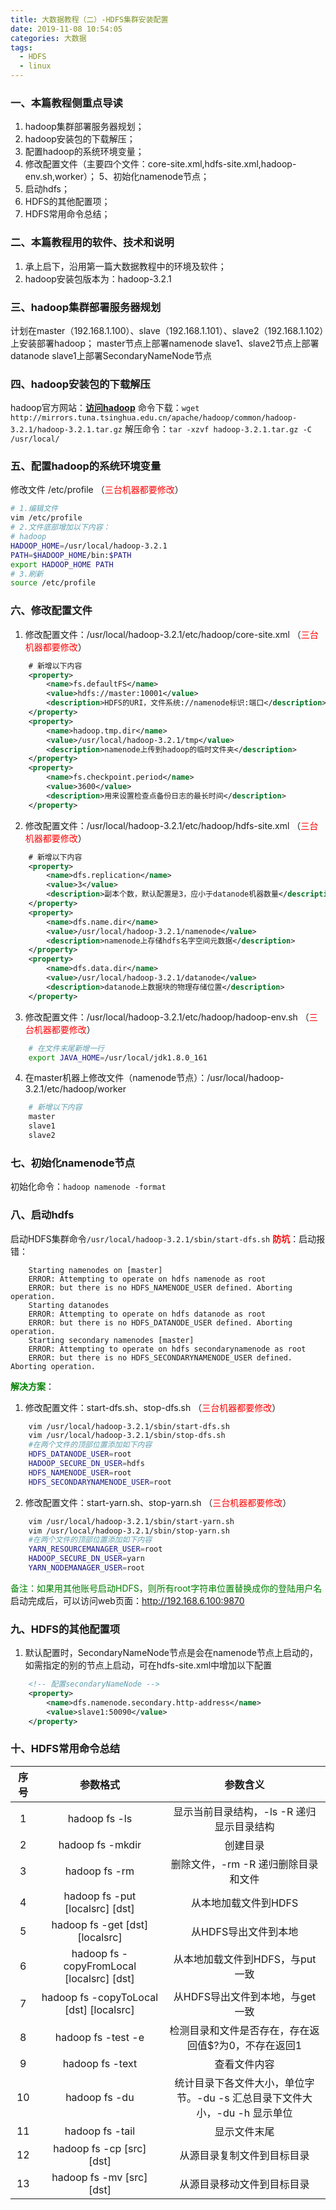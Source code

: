 ```yaml
---
title: 大数据教程（二）-HDFS集群安装配置
date: 2019-11-08 10:54:05
categories: 大数据
tags: 
  - HDFS
  - linux
---
```

### 一、本篇教程侧重点导读
1. hadoop集群部署服务器规划；
2. hadoop安装包的下载解压；
3. 配置hadoop的系统环境变量；
4. 修改配置文件（主要四个文件：core-site.xml,hdfs-site.xml,hadoop-env.sh,worker）；
5、初始化namenode节点；
6. 启动hdfs；
7. HDFS的其他配置项；
8. HDFS常用命令总结；

### 二、本篇教程用的软件、技术和说明
1. 承上启下，沿用第一篇大数据教程中的环境及软件；
2. hadoop安装包版本为：hadoop-3.2.1

### 三、hadoop集群部署服务器规划
计划在master（192.168.1.100）、slave（192.168.1.101）、slave2（192.168.1.102）上安装部署hadoop；
master节点上部署namenode
slave1、slave2节点上部署datanode
slave1上部署SecondaryNameNode节点

### 四、hadoop安装包的下载解压
hadoop官方网站：[**访问hadoop**](https://hadoop.apache.org "hadoop")
命令下载：`wget http://mirrors.tuna.tsinghua.edu.cn/apache/hadoop/common/hadoop-3.2.1/hadoop-3.2.1.tar.gz`
解压命令：`tar -xzvf hadoop-3.2.1.tar.gz -C /usr/local/`

### 五、配置hadoop的系统环境变量
修改文件 /etc/profile （<font color=red>三台机器都要修改</font>）
````bash
# 1.编辑文件
vim /etc/profile
# 2.文件底部增加以下内容：
# hadoop
HADOOP_HOME=/usr/local/hadoop-3.2.1
PATH=$HADOOP_HOME/bin:$PATH
export HADOOP_HOME PATH
# 3.刷新
source /etc/profile
````

### 六、修改配置文件
1. 修改配置文件：/usr/local/hadoop-3.2.1/etc/hadoop/core-site.xml （<font color=red>三台机器都要修改</font>）
````xml
	# 新增以下内容
	<property>
		<name>fs.defaultFS</name>
		<value>hdfs://master:10001</value> 
		<description>HDFS的URI，文件系统://namenode标识:端口</description>
	</property>
	<property>
		<name>hadoop.tmp.dir</name>
		<value>/usr/local/hadoop-3.2.1/tmp</value>
		<description>namenode上传到hadoop的临时文件夹</description>
	</property>
	<property>
		<name>fs.checkpoint.period</name>
		<value>3600</value>
		<description>用来设置检查点备份日志的最长时间</description>
	</property>
````
2. 修改配置文件：/usr/local/hadoop-3.2.1/etc/hadoop/hdfs-site.xml （<font color=red>三台机器都要修改</font>）
````xml
    # 新增以下内容
	<property>
		<name>dfs.replication</name>
		<value>3</value> 
		<description>副本个数，默认配置是3，应小于datanode机器数量</description>
	</property>
	<property>
		<name>dfs.name.dir</name>
		<value>/usr/local/hadoop-3.2.1/namenode</value>
		<description>namenode上存储hdfs名字空间元数据</description>
	</property>
	<property>
		<name>dfs.data.dir</name>
		<value>/usr/local/hadoop-3.2.1/datanode</value>
		<description>datanode上数据块的物理存储位置</description>
	</property>
````
3. 修改配置文件：/usr/local/hadoop-3.2.1/etc/hadoop/hadoop-env.sh （<font color=red>三台机器都要修改</font>）
````bash
    # 在文件末尾新增一行
	export JAVA_HOME=/usr/local/jdk1.8.0_161
````
4. 在master机器上修改文件（namenode节点）：/usr/local/hadoop-3.2.1/etc/hadoop/worker
````bash
    # 新增以下内容
	master
	slave1
	slave2
````

### 七、初始化namenode节点
 初始化命令：`hadoop namenode -format`

### 八、启动hdfs
启动HDFS集群命令`/usr/local/hadoop-3.2.1/sbin/start-dfs.sh`
**<font color=red>防坑</font>**：启动报错：
````
	Starting namenodes on [master]
	ERROR: Attempting to operate on hdfs namenode as root
	ERROR: but there is no HDFS_NAMENODE_USER defined. Aborting operation.
	Starting datanodes
	ERROR: Attempting to operate on hdfs datanode as root
	ERROR: but there is no HDFS_DATANODE_USER defined. Aborting operation.
	Starting secondary namenodes [master]
	ERROR: Attempting to operate on hdfs secondarynamenode as root
	ERROR: but there is no HDFS_SECONDARYNAMENODE_USER defined. Aborting operation.
````
**<font color=green>解决方案</font>**：
1. 修改配置文件：start-dfs.sh、stop-dfs.sh （<font color=red>三台机器都要修改</font>）
````bash
    vim /usr/local/hadoop-3.2.1/sbin/start-dfs.sh
	vim /usr/local/hadoop-3.2.1/sbin/stop-dfs.sh
	#在两个文件的顶部位置添加如下内容
	HDFS_DATANODE_USER=root
	HADOOP_SECURE_DN_USER=hdfs
	HDFS_NAMENODE_USER=root
	HDFS_SECONDARYNAMENODE_USER=root
````
2. 修改配置文件：start-yarn.sh、stop-yarn.sh （<font color=red>三台机器都要修改</font>）
````bash
    vim /usr/local/hadoop-3.2.1/sbin/start-yarn.sh
	vim /usr/local/hadoop-3.2.1/sbin/stop-yarn.sh
	#在两个文件的顶部位置添加如下内容
	YARN_RESOURCEMANAGER_USER=root
	HADOOP_SECURE_DN_USER=yarn
	YARN_NODEMANAGER_USER=root
````
<font color=green>备注：如果用其他账号启动HDFS，则所有root字符串位置替换成你的登陆用户名</font>
启动完成后，可以访问web页面：http://192.168.6.100:9870

### 九、HDFS的其他配置项
1. 默认配置时，SecondaryNameNode节点是会在namenode节点上启动的，如需指定的别的节点上启动，可在hdfs-site.xml中增加以下配置
````xml
	<!-- 配置secondaryNameNode -->
	<property>
		<name>dfs.namenode.secondary.http-address</name>
		<value>slave1:50090</value>
	</property>
````

### 十、HDFS常用命令总结
|序号|参数格式|参数含义|
|:-:|:---:|:---------:|
|1|hadoop fs -ls|显示当前目录结构，-ls -R 递归显示目录结构|
|2|hadoop fs -mkdir|创建目录|
|3|hadoop fs -rm|删除文件，-rm -R 递归删除目录和文件|
|4|hadoop fs -put [localsrc] [dst]|从本地加载文件到HDFS|
|5|hadoop fs -get [dst] [localsrc]|从HDFS导出文件到本地|
|6|hadoop fs - copyFromLocal [localsrc] [dst]|从本地加载文件到HDFS，与put一致|
|7|hadoop fs -copyToLocal [dst] [localsrc]|从HDFS导出文件到本地，与get一致|
|8|hadoop fs -test -e|检测目录和文件是否存在，存在返回值$?为0，不存在返回1|
|9|hadoop fs -text|查看文件内容|
|10|hadoop fs -du|统计目录下各文件大小，单位字节。-du -s 汇总目录下文件大小，-du -h 显示单位|
|11|hadoop fs -tail|显示文件末尾|
|12|hadoop fs -cp [src] [dst]|从源目录复制文件到目标目录|
|13|hadoop fs -mv [src] [dst]|从源目录移动文件到目标目录|

